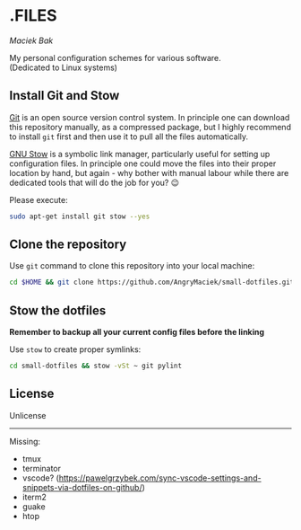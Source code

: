 # .FILES
*Maciek Bak*  

My personal configuration schemes for various software.  
(Dedicated to Linux systems)

## Install Git and Stow

[Git](https://git-scm.com/) is an open source version control system. In principle one can download this repository manually, as a compressed package, but I highly recommend to install `git` first and then use it to pull all the files automatically.  

[GNU Stow](https://www.gnu.org/software/stow/) is a symbolic link manager, particularly useful for setting up configuration files. In principle one could move the files into their proper location by hand, but again - why bother with manual labour while there are dedicated tools that will do the job for you? :wink:

Please execute:
```bash
sudo apt-get install git stow --yes
```

## Clone the repository

Use `git` command to clone this repository into your local machine:
```bash
cd $HOME && git clone https://github.com/AngryMaciek/small-dotfiles.git
```

## Stow the dotfiles

**Remember to backup all your current config files before the linking**  

Use `stow` to create proper symlinks:
```bash
cd small-dotfiles && stow -vSt ~ git pylint
```

## License

Unlicense

---
Missing:
* tmux
* terminator
* vscode? (https://pawelgrzybek.com/sync-vscode-settings-and-snippets-via-dotfiles-on-github/)
* iterm2
* guake
* htop